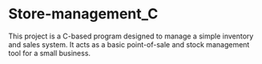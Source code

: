 # Store-management_C
This project is a C-based program designed to manage a simple inventory and sales system. It acts as a basic point-of-sale and stock management tool for a small business.

